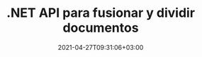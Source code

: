 ---
############################# Static ############################
layout: "product"
date: 2021-04-27T09:31:06+03:00
draft: false

product: "Merger"
product_tag: "merger"
platform: ".NET"
platform_tag: "net"

############################# Head ############################
head_title: "API de combinación de documentos de C# .NET | Combinar y dividir PDF Word Excel EPUB"
head_description: "API de combinación de documentos C# .NET para combinar, dividir, intercambiar o eliminar páginas de documentos de PDF, Microsoft Word, Excel, presentaciones, Visio y formatos de imagen."

############################# Header ############################
title: ".NET API para fusionar y dividir documentos"
description: "API para combinar, dividir, intercambiar, recortar o eliminar documentos, diapositivas y diagramas en aplicaciones .NET."
button:
    enable: true

############################# SubMenu ############################
submenu:
    enable: true
    
    left:
        img_alt: "GroupDocs.Merger for .NET"
        image: "/border/groupdocs-merger-net.svg"
        product: "GroupDocs.Merger"
        platform: ".NET"

    middle:
        button:
            # button loop
            - link: "#overview"
              text: "Visión de conjunto"

            # button loop
            - link: "#features"
              text: "Características"

            # button loop
            - link: "#support"
              text: "Support"

            # button loop
            - link: "https://products.groupdocs.app/merger"
              text: "Live Demo"

            # button loop
            - link: "https://purchase.groupdocs.com/pricing/merger/net"
              text: "Precios"

    right:
        link_download: "https://downloads.groupdocs.com/merger"
        link_learn: "https://docs.groupdocs.com/merger/net/"
        link_buy: "https://purchase.groupdocs.com"

############################# Visión de conjunto ############################
overview:
    enable: true
    content: |
      GroupDocs.Merger para .NET lo ayuda a desarrollar rápidamente aplicaciones comerciales de primera clase en C#, ASP.NET y otras tecnologías .NET. Solo unas pocas líneas de código permitirán que sus aplicaciones .NET combinen, dividan, reorganicen, intercambien, recorten y eliminen una sola página o una colección de páginas de documentos, diapositivas, imágenes o diagramas. Realice estas operaciones en archivos seguros configurando o eliminando la protección con contraseña de formatos de archivo conocidos y desconocidos.

      Al utilizar GroupDocs.Merger para .NET, puede realizar fusiones; división y otras operaciones relacionadas en documentos individuales, así como en un lote de documentos. Une archivos mediante programación de todos los formatos populares, como Microsoft Word, Excel, PowerPoint, Visio, OpenDocument, PDF, XPS, TXT, CSV, eBook y formatos de archivo de imagen.
    tabs:
      enable: true
      
      ## TAB ONE ##
      tab_one:
        description: |
          A continuación se muestra una descripción general de GroupDocs.Merger para .NET:
      
        left:
          enable: true
          icon: "fab fa-html5"
          title: "Operaciones de documentos"
          content: |
            * Cambiar el orden de las páginas
            * Eliminar o eliminar páginas
            * Dividir o romper documento
            * Intercambiar o barajar dos páginas cualquiera
            * Recortar una o varias páginas
            * Unir varios documentos
        
        right:
          enable: true
          icon: "fab fa-html5"
          title: "Operaciones de seguridad"
          content: |
            * Configurar la seguridad del documento
            * Verifique el estado de seguridad del documento
            * Establecer contraseña de documento
            * Actualizar contraseña del documento
            * Quitar la contraseña del documento
      
      ## TAB TWO ##
      tab_two:
        description: |
          GroupDocs.Merger para .NET admite la fusión de los siguientes [formatos de archivo de documento] (https://docs.groupdocs.com/merger/net/supported-document-formats/):

        left:
          enable: true
          table:
            # table loop
            - title: "oficina de Microsoft"
              content: |
                * **Word:** DOC, DOCX, DOCM, DOT, DOTX, DOTM, RTF, TXT
                * **Excel:** XLS, XLSX, XLSM, XLSB, XLTM, XLT, XLTM, XLTX, XLAM, SXC, SpreadsheetML
                * **PowerPoint:** PPT, PPTX, PPS, PPSX, PPSM, POT, POTM, POTX, PPTM
                * **OneNote:** ONE

        right:
          enable: true
          table:
            # table loop
            - title: "OpenDocument & Otros formatos"
              content: |
                * **Formatos de documento abierto**: ODT, OTT, ODP, OTP, ODS
                * **Diseño fijo**: PDF, XPS
                * **Imágenes**: BMP, PNG, TIFF
                * **Web**: HTML, MHT, MHTML
                * **Texto**: TXT, CSV, TSV
                * **LaTex**: TEX
                * **Libro electrónico**: EPUB

      ## TAB THREE ##
      tab_three:
        description: |
          GroupDocs.Merger for .NET apoya siguiendo Sistemas operativos, Frameworks & Gerente de empaquetacións:
        
        left:
          enable: true
          table:
            # table loop
            - icon: "fab fa-windows"
              title: "Sistemas operativos"
              content: |
                * Windows Desktop
                * Windows Server
                * Windows Azure
                * Linux

            # table loop
            - icon: "fas fa-code"
              title: "Marcos compatibles"
              content: |
                * .NET Framework 2.0 o superior
                * Mono Framework 1.2 o superior
                * .NET estándar 2.0
                * .NET Core 2.0

        right:
          enable: true
          table:
            # table loop
            - icon: "fas fa-box"
              title: "Gerente de empaquetación"
              content: |
                * NuGet

            # table loop
            - icon: "fas fa-tools"
              title: "Entornos de desarrollo"
              content: |
                * Microsoft Visual Studio
                * Xamarin.Android
                * Xamarin.IOS
                * Xamarin.Mac
                * MonoDevelop

############################# Características ############################
features:
    enable: true
    title: "Características de GroupDocs.Merger para .NET"

    feature:
      # feature loop
      - icon: "fas fa-copy"
        content: "Combine y combine varias páginas, diapositivas y diagramas en un solo documento"

      # feature loop
      - icon: "fas fa-eye"
        content: "Divida y divida documentos grandes en varios archivos más pequeños"

      # feature loop
      - icon: "fas fa-bolt"
        content: "Reorganizar, mezclar y reorganizar páginas, diapositivas o diagramas"
      
      # feature loop
      - icon: "fas fa-file-powerpoint"
        content: "Intercambiar e intercambiar dos páginas, diapositivas o diagramas entre sí dentro de un documento"

      # feature loop
      - icon: "fas fa-code"
        content: "Recorte el documento eliminando páginas, diapositivas o diagramas específicos"

      # feature loop
      - icon: "fas fa-cloud"
        content: "Eliminar páginas, diapositivas o diagramas individuales o de colección"

      # feature loop
      - icon: "fas fa-remove-format"
        content: "Unir una gran cantidad de documentos en lotes"

      # feature loop
      - icon: "fas fa-comment-slash"
        content: "Comprobar mediante programación si un documento está protegido con contraseña"

      # feature loop
      - icon: "fas fa-location-arrow"
        content: "Establecer, restablecer y eliminar la contraseña de formatos de documentos conocidos y desconocidos"

      # feature loop
      - icon: "fas fa-border-all"
        content: "Obtenga una lista de formatos de archivo admitidos: formato de archivo de registro de texto dividido y unido (ERR)"

      # feature loop
      - icon: "fas fa-wrench"
        content: "Rotar páginas y cambiar la orientación de la página de formatos conocidos y desconocidos"

      # feature loop
      - icon: "fas fa-columns"
        content: "Combinar múltiples archivos de diferentes formatos a DOC, DOCX y XPS"

      # feature loop
      - icon: "fas fa-file-word"
        content: "Dividir archivos de texto grandes por números de línea"

      # feature loop
      - icon: "fas fa-envelope"
        content: "Obtenga representaciones de imágenes de páginas de documentos y formatos de familias de diagramas"

      # feature loop
      - icon: "fas fa-print"
        content: "Unir imágenes con color de fondo para un espacio de imagen negro vacío"

      # feature loop
      - icon: "fas fa-file-archive"
        content: "Combine diferentes tipos de documentos (DOC, XLS, PPT, etc.) en un solo archivo PDF"

      # feature loop
      - icon: "fas fa-lock"
        content: "Importe fácilmente objetos OLE en tipos de archivos de Microsoft Word, Excel, Presentation y OpenDocument"

      # feature loop
      - icon: "fas fa-file-code"
        content: "Agregar otros documentos a la página del diagrama a través de objetos OLE"

    more_feature:
      # more_feature_loop
      - title: "Eliminar las páginas deseadas de los documentos"
        content: |
          GroupDocs.Merger para .NET API lo ayuda a eliminar páginas no deseadas de su documento.
      
      # more_feature_loop
      - title: "Aplicar transformación a la salida renderizada"
        content: "Puede realizar varias transformaciones en el documento de salida representado mediante GroupDocs.Merger para la API de .NET. Estas opciones de transformación le brindan control sobre la forma en que presenta la salida renderizada para su visualización. Las transformaciones disponibles son, opción de rotación de página, opción de reordenamiento de página y aplicación de marca de agua de texto."

      # more_feature_loop
      - title: "Comprobar contraseña de formato de documento desconocido"
        content: "GroupDocs.Merger para .NET API le permite verificar la contraseña de un documento cuyo formato no se conoce."

############################# Support ############################
support:
    enable: true

############################# Solutions ############################
solutions:
    enable: true
    title: "GroupDocs.Merger ofrece API de visualización de documentos para otros entornos de desarrollo populares"

    solution:
        # solution loop
        - img_alt: "GroupDocs.Merger for Java"
          image: "/border/groupdocs-merger-java.svg"
          product: "GroupDocs.Merger"
          platform: "Java"
          link: "/merger/java/"

############################# Back to top ###############################
back_to_top:
  enable: true
---
